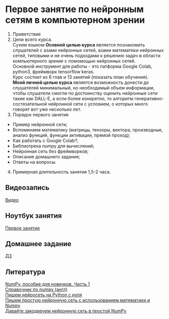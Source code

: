 # Первое занятие по нейронным сетям в компьютерном зрении

1) Приветствие
2) Цели всего курса.<br>Сухим языком **Осовной целью курса** является познакомить слушателей с азами нейронных сетей, азами математики нейронных сетей, типовыми и не очень подходами к решению задач в области компьютерного зрения с помомощью нейронных сетей.<br>Основной инструмент для работы - это патформа Google Colab, python3, фреймворк tensorflow keras.<br>Курс состоит из 6 глав и 13 занятий (показать план обучения).<br>**Моей личной целью курса** является возможность донести до слушателей минимальный, но необходимый объем информации, чтобы слушатели смогли по достоинству оценить нейронные сети такие как DALL-E, а если более конкретно, то алгоритм генеративно-состязательной нейронной сети с условием, о которых много говорят вот уже несколько лет.
3) Порядок первого занятия
- Пример нейронной сети;
- Вспоминаем математику (матрицы, тензоры, вектора, производные, анализ функций, функции активации, прямой проход);
- Как работать с Google Colab?;
- Библиотрека numpy для вычислений;
- Нейронная сеть без фреймворков;
- Описание домашнего задания;
- Ответы на вопросы.
4) Примерная длительность занятия 1,5-2 часа.


## Видеозапись
[Видео](https://youtu.be/PetVPTkpvuI)

## Ноутбук занятия
[Первое занятие](https://colab.research.google.com/drive/1mQJz3WPY72GG61ko3ZumlcNxS3PA2j_t?usp=sharing)

## Домашнее задание
[ДЗ](https://colab.research.google.com/drive/1iht2hNzaeNp5faew9hHRJBoIiSyvV2eM?usp=sharing)

## Литература
[NumPy, пособие для новичков. Часть 1](https://habr.com/ru/post/121031/)<br>
[Справочник по numpy (англ)](https://numpy.org/doc/stable/reference/)<br>
[Пишем нейросеть на Python с нуля](https://proglib.io/p/pishem-neyroset-na-python-s-nulya-2020-10-07)<br>
[Пишем простую нейронную сеть с использованием математики и Numpy](https://habr.com/ru/post/460589/)<br>
[Давайте закодируем нейронную сеть в простой NumPy](https://machinelearningmastery.ru/lets-code-a-neural-network-in-plain-numpy-ae7e74410795/)
